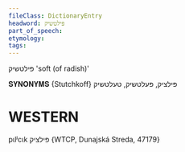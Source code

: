 ```yaml
---
fileClass: DictionaryEntry
headword: פּילטשיק
part_of_speech: 
etymology: 
tags: 
---
```

פּילטשיק
'soft (of radish)'

𝐒𝐘𝐍𝐎𝐍𝐘𝐌𝐒 {Stutchkoff}
 פּילציק, פּעלטשיק, טעלטשיק

WESTERN
========

pɩlʲcɩk פּילציק {WTCP, Dunajská Streda, 47179}
